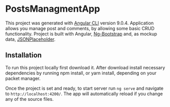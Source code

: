 # PostsManagmentApp

This project was generated with [Angular CLI](https://github.com/angular/angular-cli) version 9.0.4.  Application allows you manage post and comments, by allowing some basic CRUD functionality.  Project is built with Angular, [Ng-Bootstrap](https://ng-bootstrap.github.io/#/home) and, as mockup data, [JSONPlaceholder](https://jsonplaceholder.typicode.com/).



## Installation

To run this project locally first download it. After download install necessary  dependencies by running npm install, or yarn install, depending on your packet manager. 


Once the project is set and ready, to  start server run `ng serve` and navigate to  `http://localhost:4200/`. The app will automatically reload if you change any of the source files.


<!--stackedit_data:
eyJoaXN0b3J5IjpbNDUxMzI3MTQsLTE5Mzg3NzE3MjcsODk0MT
AxMjY0LC03NjMxMzEwOF19
-->